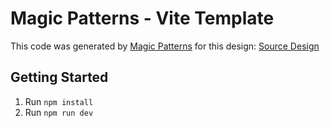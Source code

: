 # Magic Patterns - Vite Template

This code was generated by [Magic Patterns](https://magicpatterns.com) for this design: [Source Design](https://magicpatterns.com/c/jqoxvsffj6afqhdtvvoqqt)

## Getting Started

1. Run `npm install`
2. Run `npm run dev`
